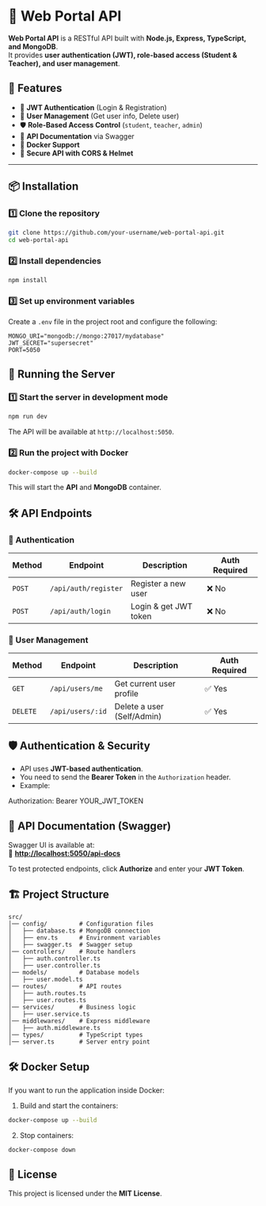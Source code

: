 # 🚀 Web Portal API

**Web Portal API** is a RESTful API built with **Node.js, Express, TypeScript, and MongoDB**.  
It provides **user authentication (JWT), role-based access (Student & Teacher), and user management**.

## 📌 Features
- 🔑 **JWT Authentication** (Login & Registration)
- 👤 **User Management** (Get user info, Delete user)
- 🛡️ **Role-Based Access Control** (`student`, `teacher`, `admin`)
- 📄 **API Documentation** via Swagger
- 🐳 **Docker Support**
- 🔐 **Secure API with CORS & Helmet**

---

## 📦 **Installation**
### 1️⃣ Clone the repository
```bash
git clone https://github.com/your-username/web-portal-api.git
cd web-portal-api
```

### 2️⃣ Install dependencies
```bash
npm install
```

### 3️⃣ Set up environment variables
Create a `.env` file in the project root and configure the following:
```dotenv
MONGO_URI="mongodb://mongo:27017/mydatabase"
JWT_SECRET="supersecret"
PORT=5050
```

## 🚀 **Running the Server**
### 1️⃣ Start the server in development mode
```bash
npm run dev
```

The API will be available at `http://localhost:5050`.

### 2️⃣ Run the project with Docker
```bash
docker-compose up --build
```

This will start the **API** and **MongoDB** container.


## 🛠️ **API Endpoints**
### 🔑 Authentication
| Method | Endpoint              | Description             | Auth Required |
|--------|-----------------------|-------------------------|--------------|
| `POST` | `/api/auth/register`  | Register a new user    | ❌ No |
| `POST` | `/api/auth/login`     | Login & get JWT token  | ❌ No |

### 👤 User Management
| Method  | Endpoint             | Description               | Auth Required |
|---------|----------------------|---------------------------|--------------|
| `GET`   | `/api/users/me`      | Get current user profile | ✅ Yes |
| `DELETE`| `/api/users/:id`     | Delete a user (Self/Admin) | ✅ Yes |

## 🛡️ **Authentication & Security**
- API uses **JWT-based authentication**.  
- You need to send the **Bearer Token** in the `Authorization` header.  
- Example:

Authorization: Bearer YOUR_JWT_TOKEN

## 📄 **API Documentation (Swagger)**
Swagger UI is available at:  
📌 **[http://localhost:5050/api-docs](http://localhost:5050/api-docs)**  

To test protected endpoints, click **Authorize** and enter your **JWT Token**.


## 🏗 **Project Structure**
```
src/
│── config/         # Configuration files
│   ├── database.ts # MongoDB connection
│   ├── env.ts      # Environment variables
│   ├── swagger.ts  # Swagger setup
│── controllers/    # Route handlers
│   ├── auth.controller.ts
│   ├── user.controller.ts
│── models/         # Database models
│   ├── user.model.ts
│── routes/         # API routes
│   ├── auth.routes.ts
│   ├── user.routes.ts
│── services/       # Business logic
│   ├── user.service.ts
│── middlewares/    # Express middleware
│   ├── auth.middleware.ts
│── types/          # TypeScript types
│── server.ts       # Server entry point
```

## 🛠 **Docker Setup**
If you want to run the application inside Docker:

1. Build and start the containers:
```bash
docker-compose up --build
```
2. Stop containers:
```bash
docker-compose down
```

## 📝 **License**
This project is licensed under the **MIT License**.
